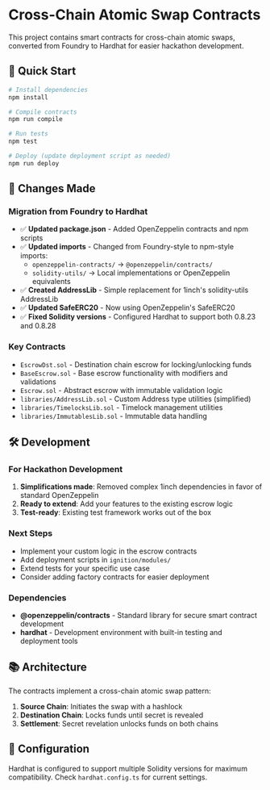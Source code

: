 # Cross-Chain Atomic Swap Contracts

This project contains smart contracts for cross-chain atomic swaps, converted from Foundry to Hardhat for easier hackathon development.

## 🚀 Quick Start

```bash
# Install dependencies
npm install

# Compile contracts
npm run compile

# Run tests
npm test

# Deploy (update deployment script as needed)
npm run deploy
```

## 📝 Changes Made

### Migration from Foundry to Hardhat
- ✅ **Updated package.json** - Added OpenZeppelin contracts and npm scripts
- ✅ **Updated imports** - Changed from Foundry-style to npm-style imports:
  - `openzeppelin-contracts/` → `@openzeppelin/contracts/`
  - `solidity-utils/` → Local implementations or OpenZeppelin equivalents
- ✅ **Created AddressLib** - Simple replacement for 1inch's solidity-utils AddressLib
- ✅ **Updated SafeERC20** - Now using OpenZeppelin's SafeERC20
- ✅ **Fixed Solidity versions** - Configured Hardhat to support both 0.8.23 and 0.8.28

### Key Contracts
- `EscrowDst.sol` - Destination chain escrow for locking/unlocking funds
- `BaseEscrow.sol` - Base escrow functionality with modifiers and validations
- `Escrow.sol` - Abstract escrow with immutable validation logic
- `libraries/AddressLib.sol` - Custom Address type utilities (simplified)
- `libraries/TimelocksLib.sol` - Timelock management utilities
- `libraries/ImmutablesLib.sol` - Immutable data handling

## 🛠 Development

### For Hackathon Development
1. **Simplifications made**: Removed complex 1inch dependencies in favor of standard OpenZeppelin
2. **Ready to extend**: Add your features to the existing escrow logic
3. **Test-ready**: Existing test framework works out of the box

### Next Steps
- Implement your custom logic in the escrow contracts
- Add deployment scripts in `ignition/modules/`
- Extend tests for your specific use case
- Consider adding factory contracts for easier deployment

### Dependencies
- **@openzeppelin/contracts** - Standard library for secure smart contract development
- **hardhat** - Development environment with built-in testing and deployment tools

## 📚 Architecture

The contracts implement a cross-chain atomic swap pattern:
1. **Source Chain**: Initiates the swap with a hashlock
2. **Destination Chain**: Locks funds until secret is revealed
3. **Settlement**: Secret revelation unlocks funds on both chains

## 🔧 Configuration

Hardhat is configured to support multiple Solidity versions for maximum compatibility.
Check `hardhat.config.ts` for current settings.

